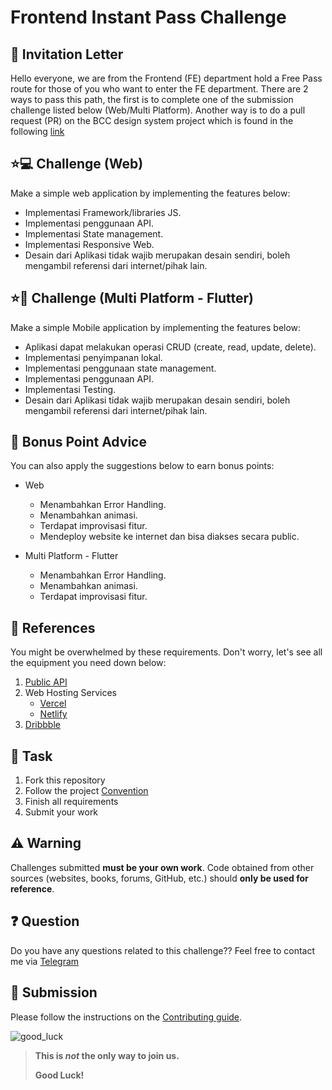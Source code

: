 # Frontend Instant Pass Challenge

## :love_letter: Invitation Letter

Hello everyone, we are from the Frontend (FE) department hold a Free Pass route for those of you who want to enter the FE department. There are 2 ways to pass this path, the first is to complete one of the submission challenge listed below (Web/Multi Platform). Another way is to do a pull request (PR) on the BCC design system project which is found in the following [link](https://github.com/bccfilkom/designsystem)

## :star::computer: Challenge (Web)

Make a simple web application by implementing the features below:

* Implementasi Framework/libraries JS.
* Implementasi penggunaan API.
* Implementasi State management.
* Implementasi Responsive Web.
* Desain dari Aplikasi tidak wajib merupakan desain sendiri, boleh mengambil referensi dari internet/pihak lain.

## :star::iphone: Challenge (Multi Platform - Flutter)

Make a simple Mobile application by implementing the features below:
 
* Aplikasi dapat melakukan operasi CRUD (create, read, update, delete).
* Implementasi penyimpanan lokal.
* Implementasi penggunaan state management.
* Implementasi penggunaan API.
* Implementasi Testing.
* Desain dari Aplikasi tidak wajib merupakan desain sendiri, boleh mengambil referensi dari internet/pihak lain.

## :100: Bonus Point Advice

You can also apply the suggestions below to earn bonus points:

* Web
   - Menambahkan Error Handling.
   - Menambahkan animasi.
   - Terdapat improvisasi fitur.
   - Mendeploy website ke internet dan bisa diakses secara public.

* Multi Platform - Flutter
   - Menambahkan Error Handling.
   - Menambahkan animasi.
   - Terdapat improvisasi fitur.

## :blue_book: References

You might be overwhelmed by these requirements. Don't worry, let's see all the equipment you need down below:

1. [Public API](https://github.com/public-apis/public-apis)
2. Web Hosting Services
    - [Vercel](https://vercel.com/)
    - [Netlify](https://www.netlify.com/)
3. [Dribbble](https://dribbble.com/)

## :school_satchel: Task

1. Fork this repository
2. Follow the project [Convention](CONVENTION.md)
3. Finish all requirements
4. Submit your work

## :warning: Warning

Challenges submitted **must be your own work**. Code obtained from other sources (websites, books, forums, GitHub, etc.) should **only be used for reference**.

## :question: Question

Do you have any questions related to this challenge?? Feel free to contact me via [Telegram](https://t.me/farhanfdjabari)

## :gift: Submission

Please follow the instructions on the [Contributing guide](CONTRIBUTING.md).

![good_luck](https://media.giphy.com/media/3gM9hmQeWBLVXXrxvJ/giphy-downsized-large.gif)

> **This is *not* the only way to join us.**
>
> **Good Luck!**
